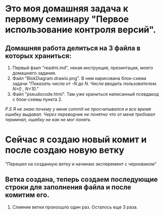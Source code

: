 # Это моя домашняя задача к первому семинару "Первое использование контроля версий".

## Домашняя работа делиться на 3 файла в которых храниться:

1. Первый фаил "readmi.md", некая инструкция, презинтация, моего домашнего задания.
2. Файл "BlokDiagram.drawio.png". В нем нарисована блок-схема задачи *"Показать числа от -N до N. Числа вводить пользователем. N>0 , N<10."*
3. Файл "pseudocode.htmi". Там уже храниться написанный псевдакод с блок-схемы пункта 2.

*P.S Я не знаю почему у меня commit не просчитывался и все время ошибку выдавал. Через переводчик не понятно что от меня требовал терминал, ошибку не как не мог понять*

# Сейчас я создаю новый комит и после создаю новую ветку
 "Перешел на созданную ветку и начинаю эксперемент с черновиком"

## Ветка создана, теперь создаем последующие строки для заполнения файла и после комитим его.

1. Слияние ветки произошло один раз. Осталось еще 3 раза.